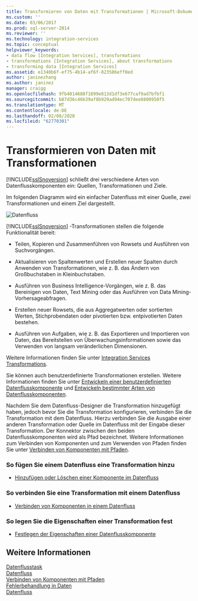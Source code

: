 ```yaml
---
title: Transformieren von Daten mit Transformationen | Microsoft-Dokumentation
ms.custom: ''
ms.date: 03/06/2017
ms.prod: sql-server-2014
ms.reviewer: ''
ms.technology: integration-services
ms.topic: conceptual
helpviewer_keywords:
- data flow [Integration Services], transformations
- transformations [Integration Services], about transformations
- transforming data [Integration Services]
ms.assetid: e1340b6f-ef75-4b14-af6f-823586eff0ed
author: janinezhang
ms.author: janinez
manager: craigg
ms.openlocfilehash: 9fb4014688f1899e813d1df3e677caf9ad7bfbf1
ms.sourcegitcommit: b87d36c46b39af8b929ad94ec707dee8800950f5
ms.translationtype: MT
ms.contentlocale: de-DE
ms.lasthandoff: 02/08/2020
ms.locfileid: "62770301"
---
```

# <a name="transform-data-with-transformations"></a>Transformieren von Daten mit Transformationen
  [!INCLUDE[ssISnoversion](../../../includes/ssisnoversion-md.md)] schließt drei verschiedene Arten von Datenflusskomponenten ein: Quellen, Transformationen und Ziele.  
  
 Im folgenden Diagramm wird ein einfacher Datenfluss mit einer Quelle, zwei Transformationen und einem Ziel dargestellt.  
  
 ![Datenfluss](../../media/mw-dts-08.gif "Datenfluss")  
  
 [!INCLUDE[ssISnoversion](../../../includes/ssisnoversion-md.md)] -Transformationen stellen die folgende Funktionalität bereit:  
  
-   Teilen, Kopieren und Zusammenführen von Rowsets und Ausführen von Suchvorgängen.  
  
-   Aktualisieren von Spaltenwerten und Erstellen neuer Spalten durch Anwenden von Transformationen, wie z. B. das Ändern von Großbuchstaben in Kleinbuchstaben.  
  
-   Ausführen von Business Intelligence-Vorgängen, wie z. B. das Bereinigen von Daten, Text Mining oder das Ausführen von Data Mining-Vorhersageabfragen.  
  
-   Erstellen neuer Rowsets, die aus Aggregatwerten oder sortierten Werten, Stichprobendaten oder pivotierten bzw. entpivotierten Daten bestehen.  
  
-   Ausführen von Aufgaben, wie z. B. das Exportieren und Importieren von Daten, das Bereitstellen von Überwachungsinformationen sowie das Verwenden von langsam veränderlichen Dimensionen.  
  
 Weitere Informationen finden Sie unter [Integration Services Transformations](integration-services-transformations.md).  
  
 Sie können auch benutzerdefinierte Transformationen erstellen. Weitere Informationen finden Sie unter [Entwickeln einer benutzerdefinierten Datenflusskomponente](../../extending-packages-custom-objects/data-flow/developing-a-custom-data-flow-component.md) und [Entwickeln bestimmter Arten von Datenflusskomponenten](../../extending-packages-custom-objects-data-flow-types/developing-specific-types-of-data-flow-components.md).  
  
 Nachdem Sie dem Datenfluss-Designer die Transformation hinzugefügt haben, jedoch bevor Sie die Transformation konfigurieren, verbinden Sie die Transformation mit dem Datenfluss. Hierzu verbinden Sie die Ausgabe einer anderen Transformation oder Quelle im Datenfluss mit der Eingabe dieser Transformation. Der Konnektor zwischen den beiden Datenflusskomponenten wird als Pfad bezeichnet. Weitere Informationen zum Verbinden von Komponenten und zum Verwenden von Pfaden finden Sie unter [Verbinden von Komponenten mit Pfaden](../../connect-components-with-paths.md).  
  
### <a name="to-add-a-transformation-to-a-data-flow"></a>So fügen Sie einem Datenfluss eine Transformation hinzu  
  
-   [Hinzufügen oder Löschen einer Komponente im Datenfluss](../add-or-delete-a-component-in-a-data-flow.md)  
  
### <a name="to-connect-a-transformation-to-a-data-flow"></a>So verbinden Sie eine Transformation mit einem Datenfluss  
  
-   [Verbinden von Komponenten in einem Datenfluss](../connect-components-in-a-data-flow.md)  
  
### <a name="to-set-the-properties-of-a-transformation"></a>So legen Sie die Eigenschaften einer Transformation fest  
  
-   [Festlegen der Eigenschaften einer Datenflusskomponente](../set-the-properties-of-a-data-flow-component.md)  
  
## <a name="see-also"></a>Weitere Informationen  
 [Datenflusstask](../../control-flow/data-flow-task.md)   
 [Datenfluss](../data-flow.md)   
 [Verbinden von Komponenten mit Pfaden](../../connect-components-with-paths.md)   
 [Fehlerbehandlung in Daten](../error-handling-in-data.md)   
 [Datenfluss](../data-flow.md)  
  
  
